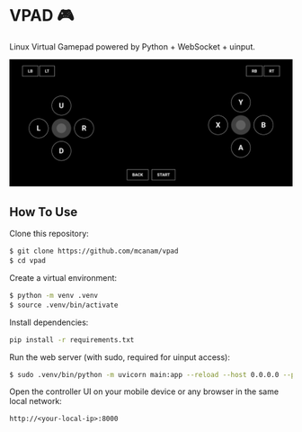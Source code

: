 # VPAD 🎮

Linux Virtual Gamepad powered by Python + WebSocket + uinput.

![](images/screenshoot.jpg)

## How To Use

Clone this repository:

``` bash
$ git clone https://github.com/mcanam/vpad
$ cd vpad
```

Create a virtual environment:

``` bash
$ python -m venv .venv
$ source .venv/bin/activate
```

Install dependencies:

``` bash
pip install -r requirements.txt
```

Run the web server (with sudo, required for uinput access):

``` bash
$ sudo .venv/bin/python -m uvicorn main:app --reload --host 0.0.0.0 --port 8000
```

Open the controller UI on your mobile device or any browser in the same local network:

```
http://<your-local-ip>:8000
```
